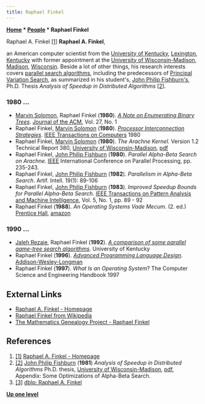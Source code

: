 ```yaml
---
title: Raphael Finkel
---
```

**[Home](Home "Home") \* [People](People "People") \* Raphael Finkel**



 [](http://www.cs.uky.edu/%7Eraphael/) Raphael A. Finkel <a id="cite-note-1" href="#cite-ref-1">[1]</a> 
**Raphael A. Finkel**,  

an American computer scientist from the [University of Kentucky](https://en.wikipedia.org/wiki/University_of_Kentucky), [Lexington](https://en.wikipedia.org/wiki/Lexington,_Kentucky), [Kentucky](https://en.wikipedia.org/wiki/Kentucky) with former appointment at the [University of Wisconsin-Madison](https://en.wikipedia.org/wiki/University_of_Wisconsin-Madison), [Madison](https://en.wikipedia.org/wiki/Madison,_Wisconsin), [Wisconsin](https://en.wikipedia.org/wiki/Wisconsin). Beside a lot of other things, his research interests covers [parallel search algorithms](Parallel_Search "Parallel Search"), including the predecessors of [Principal Variation Search](Principal_Variation_Search "Principal Variation Search"), as summarized in his student's, [John Philip Fishburn's](John_Philip_Fishburn "John Philip Fishburn"), Ph.D. Thesis *Analysis of Speedup in Distributed Algorithms* <a id="cite-note-2" href="#cite-ref-2">[2]</a>. 



### 1980 ...


* [Marvin Solomon](Marvin_Solomon "Marvin Solomon"), Raphael Finkel (**1980**). *[A Note on Enumerating Binary Trees](http://portal.acm.org/citation.cfm?id=322171)*. [Journal of the ACM](ACM#Journal "ACM"), Vol. 27, No. 1
* Raphael Finkel, [Marvin Solomon](Marvin_Solomon "Marvin Solomon") (**1980**). *[Processor Interconnection Strategies](http://ieeexplore.ieee.org/xpl/freeabs_all.jsp?arnumber=1675586)*. [IEEE Transactions on Computers](IEEE#TOC "IEEE") 1980
* Raphael Finkel, [Marvin Solomon](Marvin_Solomon "Marvin Solomon") (**1980**). *The Arachne Kernel.* Version 1.2 Technical Report 380, [University of Wisconsin-Madison](https://en.wikipedia.org/wiki/University_of_Wisconsin-Madison), [pdf](http://ftp.cs.wisc.edu/pub/techreports/1980/TR380.pdf)
* Raphael Finkel, [John Philip Fishburn](John_Philip_Fishburn "John Philip Fishburn") (**1980**). *Parallel Alpha-Beta Search on Arachne.* [IEEE](IEEE "IEEE") International Conference on Parallel Processing, pp. 235-243.
* Raphael Finkel, [John Philip Fishburn](John_Philip_Fishburn "John Philip Fishburn") (**1982**). *Parallelism in Alpha-Beta Search*. Artif. Intell. 19(1): 89-106
* Raphael Finkel, [John Philip Fishburn](John_Philip_Fishburn "John Philip Fishburn") (**1983**). *Improved Speedup Bounds for Parallel Alpha-Beta Search*. [IEEE Transactions on Pattern Analysis and Machine Intelligence](IEEE#TPAMI "IEEE"), Vol. 5, No. 1, pp. 89 - 92
* Raphael Finkel (**1988**). *An Operating Systems Vade Mecum*. (2. ed.) [Prentice Hall](https://en.wikipedia.org/wiki/Prentice_Hall), [amazon](https://www.amazon.com/Operating-Systems-Vade-Mecum/dp/0136379508)


### 1990 ...


* [Jaleh Rezaie](Jaleh_Rezaie "Jaleh Rezaie"), Raphael Finkel (**1992**). *[A comparison of some parallel game-tree search algorithms](https://www.researchgate.net/publication/2813087_A_comparison_of_some_parallel_game-tree_search_algorithms_Revised_version)*. University of Kentucky
* Raphael Finkel (**1996**). *[Advanced Programming Language Design](http://wiki.c2.com/?AdvancedProgrammingLanguageDesign)*. [Addison-Wesley-Longman](https://en.wikipedia.org/wiki/Addison-Wesley)
* Raphael Finkel (**1997**). *What Is an Operating System*? The Computer Science and Engineering Handbook 1997


## External Links


* [Raphael A. Finkel - Homepage](http://www.cs.uky.edu/%7Eraphael/)
* [Raphael Finkel from Wikipedia](https://en.wikipedia.org/wiki/Raphael_Finkel)
* [The Mathematics Genealogy Project - Raphael Finkel](https://genealogy.math.ndsu.nodak.edu/id.php?id=82418)


## References


1. <a id="cite-ref-1" href="#cite-note-1">[1]</a> [Raphael A. Finkel - Homepage](http://www.cs.uky.edu/%7Eraphael/)
2. <a id="cite-ref-2" href="#cite-note-2">[2]</a> [John Philip Fishburn](John_Philip_Fishburn "John Philip Fishburn") (**1981**) *Analysis of Speedup in Distributed Algorithms* Ph.D. thesis, [University of Wisconsin-Madison](https://en.wikipedia.org/wiki/University_of_Wisconsin-Madison), [pdf](http://www.cs.wisc.edu/techreports/1981/TR431.pdf), Appendix: Some Optimizations of Alpha-Beta Search.
3. <a id="cite-ref-3" href="#cite-note-3">[3]</a> [dblp: Raphael A. Finkel](http://dblp.uni-trier.de/pers/hd/f/Finkel:Raphael_A=)

**[Up one level](People "People")**







 
